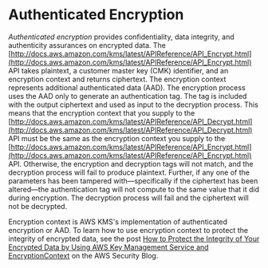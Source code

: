 # Authenticated Encryption<a name="crypto_authen"></a>

*Authenticated encryption* provides confidentiality, data integrity, and authenticity assurances on encrypted data\. The [http://docs.aws.amazon.com/kms/latest/APIReference/API_Encrypt.html](http://docs.aws.amazon.com/kms/latest/APIReference/API_Encrypt.html) API takes plaintext, a customer master key \(CMK\) identifier, and an encryption context and returns ciphertext\. The encryption context represents additional authenticated data \(AAD\)\. The encryption process uses the AAD only to generate an authentication tag\. The tag is included with the output ciphertext and used as input to the decryption process\. This means that the encryption context that you supply to the [http://docs.aws.amazon.com/kms/latest/APIReference/API_Decrypt.html](http://docs.aws.amazon.com/kms/latest/APIReference/API_Decrypt.html) API must be the same as the encryption context you supply to the [http://docs.aws.amazon.com/kms/latest/APIReference/API_Encrypt.html](http://docs.aws.amazon.com/kms/latest/APIReference/API_Encrypt.html) API\. Otherwise, the encryption and decryption tags will not match, and the decryption process will fail to produce plaintext\. Further, if any one of the parameters has been tampered with—specifically if the ciphertext has been altered—the authentication tag will not compute to the same value that it did during encryption\. The decryption process will fail and the ciphertext will not be decrypted\.

Encryption context is AWS KMS's implementation of authenticated encryption or AAD\. To learn how to use encryption context to protect the integrity of encrypted data, see the post [How to Protect the Integrity of Your Encrypted Data by Using AWS Key Management Service and EncryptionContext](https://aws.amazon.com/blogs/security/how-to-protect-the-integrity-of-your-encrypted-data-by-using-aws-key-management-service-and-encryptioncontext/) on the AWS Security Blog\.